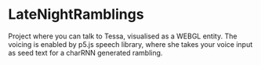 # LateNightRamblings
Project where you can talk to Tessa, visualised as a WEBGL entity. The voicing is enabled by p5.js speech library, where she takes your voice input as seed text for a charRNN generated rambling.
